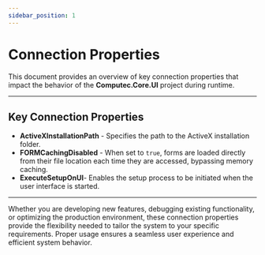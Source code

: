 ```yaml
---
sidebar_position: 1
---
```


# Connection Properties

This document provides an overview of key connection properties that impact the behavior of the **Computec.Core.UI** project during runtime.

---

## Key Connection Properties

- **ActiveXInstallationPath** - Specifies the path to the ActiveX installation folder.
- **FORMCachingDisabled** - When set to `true`, forms are loaded directly from their file location each time they are accessed, bypassing memory caching.
- **ExecuteSetupOnUI**- Enables the setup process to be initiated when the user interface is started.

---
Whether you are developing new features, debugging existing functionality, or optimizing the production environment, these connection properties provide the flexibility needed to tailor the system to your specific requirements. Proper usage ensures a seamless user experience and efficient system behavior.
